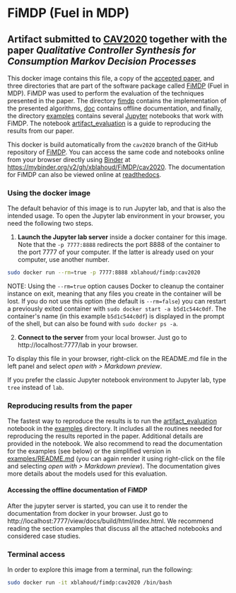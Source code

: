 # FiMDP (Fuel in MDP)
## Artifact submitted to [CAV2020] together with the paper _Qualitative Controller Synthesis for Consumption Markov Decision Processes_

This docker image contains this file, a copy of the [accepted paper](cav2020_paper233.pdf), and three directories that are part of the software package called [FiMDP] (Fuel in MDP). FiMDP was used to perform the evaluation of the techniques presented in the paper. The directory [fimdp](fimdp) contains the implementation of the presented algorithms, [doc](doc) contains offline documentation, and finally, the directory [examples](examples) contains several [Jupyter] notebooks that work with FiMDP. The notebook [artifact_evaluation](artifact_evaluation.ipynb) is a guide to reproducing the results from our paper.

This docker is build automatically from the `cav2020` branch of the GitHub repository of [FiMDP]. You can access the same code and notebooks online from your browser directly using [Binder] at https://mybinder.org/v2/gh/xblahoud/FiMDP/cav2020. The documentation for FiMDP can also be viewed online at [readthedocs].

### Using the docker image
The default behavior of this image is to run Jupyter lab, and that is also the intended usage. To open the Jupyter lab environment in your browser, you need the following two steps.

1. **Launch the Jupyter lab server** inside a docker container for this image.  Note that the `-p 7777:8888` redirects the port 8888 of the container to the port 7777 of your computer. If the latter is already used on your computer, use another number.

```sh
sudo docker run --rm=true -p 7777:8888 xblahoud/fimdp:cav2020
```

NOTE: Using the `--rm=true` option causes Docker to cleanup the container instance on exit, meaning that any files you create in the container will be lost. If you do not use this option (the default is `--rm=false`) you can restart a previously exited container with `sudo docker start -a b5d1c544c0df`. The container's name (in this example `b5d1c544c0df`) is displayed in the prompt of the shell, but can also be found with `sudo docker ps -a`.

2. **Connect to the server** from your local browser. Just go to http://localhost:7777/lab in your browser.


To display this file in your browser, right-click on the README.md file in the left panel and select _open with > Markdown preview_.

If you prefer the classic Jupyter notebook environment to Jupyter lab, type `tree` instead of `lab`.

### Reproducing results from the paper
The fastest way to reproduce the results is to run the [artifact_evaluation](examples/artifact_evaluation.ipynb) notebook in the [examples](examples) directory. It includes all the routines needed for reproducing the results reported in the paper. Additional details are provided in the notebook. We also recommend to read the documentation for the examples (see below) or the simplified version in [examples/README.md](examples/README.md) (you can again render it using right-click on the file and selecting _open with > Markdown preview_). The documentation gives more details about the models used for this evaluation.

#### Accessing the offline documentation of FiMDP
After the jupyter server is started, you can use it to render the documentation from docker in your browser. Just go to http://localhost:7777/view/docs/build/html/index.html. We recommend reading the section examples that discuss all the attached notebooks and considered case studies.

### Terminal access
In order to explore this image from a terminal, run the following:

```sh
sudo docker run -it xblahoud/fimdp:cav2020 /bin/bash
```

[CAV2020]: http://i-cav.org/2020/
[FiMDP]: https://github.com/xblahoud/FiMDP
[readthedocs]: https://fimdp.readthedocs.io/en/latest/
[Jupyter]: https://jupyter.org
[Binder]: https://mybinder.org
